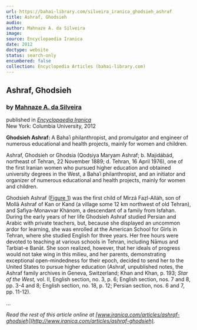 ```yaml
---
url: https://bahai-library.com/silveira_iranica_ghodsieh_ashraf
title: Ashraf, Ghodsieh
audio: 
author: Mahnaze A. da Silveira
image: 
source: Encyclopaedia Iranica
date: 2012
doctype: website
status: search-only
encumbered: false
collection: Encyclopedia Articles (bahai-library.com)
---
```



## Ashraf, Ghodsieh

### by [Mahnaze A. da Silveira](https://bahai-library.com/author/Mahnaze+A.+da+Silveira)

published in [_Encyclopaedia Iranica_](https://bahai-library.com/series/Encyclopaedia%20Iranica)  
New York: Columbia University, 2012


**Ghodsieh Ashraf:** A Bahaʾi philanthropist, and promulgator and engineer of numerous educational and health projects, mainly for women and children.

Ashraf, Ghodsieh or Ghodsia (Qodṣiya Maryam Ashraf; b. Majidábád, northeast of Tehran, 22 November 1889; d. Tehran, 16 April 1976), one of the first Iranian women who pursued higher education and obtained university degrees in the West, a Bahaʾi philanthropist, and an initiator and organizer of numerous educational and health projects, mainly for women and children.

Ghodsieh Ashraf ([Figure 1](http://www.iranicaonline.org/uploads/files/ashraf_ghodsieh_fig1.jpg)) was the first child of Mirzá Faẓl-Alláh, son of Mollā Ashraf of Kan or Kand (a village some 12 km northwest of old Tehran), and Ṣafiya-Monavvar Khánom, a descendant of a family from Isfahan. During the early years of her life Ghodsieh Ashraf studied Persian and Arabic with private teachers, but, because she displayed an uncommon ardor for learning, she was enrolled at the American School for Girls in Tehran, where she studied English for three years. Her free hours were devoted to teaching at various schools in Tehran, including Nāmus and Tarbiat-e Banāt. She soon realized, however, that her ideals of progress would not take wing in this milieu, and her parents, demonstrating exceptional open-mindedness for their epoch, decided to send her to the United States to pursue higher education (Ashraf, unpublished notes, the Ashraf family archives in Geneva, Switzerland; Khan and Khan, p. 193; _Star of the West,_ vol. II, English section, no. 3, p. 6; English section, nos. 7 and 8, pp. 3-4 and 8; English section, no. 18, p. 12; Persian section, nos. 6 and 7, pp. 11-12).

...

_Read the rest of this article online at [www.iranica.com/articles/ashraf-ghodsieh](http://www.iranica.com/articles/ashraf-ghodsieh)._
